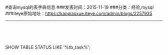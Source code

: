 #查询mysql的表字典信息
###发表时间：2015-11-19
###分类：经验,mysql
###iteye原始地址：<a href="https://kanpiaoxue.iteye.com/admin/blogs/2257935" target="_blank">https://kanpiaoxue.iteye.com/admin/blogs/2257935</a>

---

<div class="iteye-blog-content-contain" style="font-size: 14px;"> 
 <p>&nbsp;</p> 
 <p>&nbsp;</p> 
 <p>SHOW TABLE STATUS LIKE '%tb_task%';</p> 
</div>